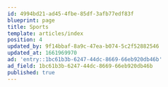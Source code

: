 ```yaml
---
id: 4994bd21-ad45-4fbe-85df-3afb77edf83f
blueprint: page
title: Sports
template: articles/index
position: 4
updated_by: 9f14bbaf-8a9c-47ea-b074-5c2f52882546
updated_at: 1661969970
ad: 'entry::1bc61b3b-6247-44dc-8669-66eb920db46b'
ad_field: 1bc61b3b-6247-44dc-8669-66eb920db46b
published: true
---
```

